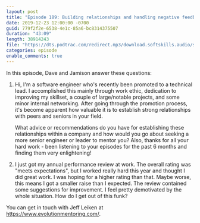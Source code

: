 ```yaml
---
layout: post
title: "Episode 189: Building relationships and handling negative feedback with speical guest Jeff Leiken"
date: 2019-12-23 12:00:00 -0700
guid: 779f2f2e-6538-4e1c-85a6-bc8314375507
duration: "43:09"
length: 38914243
file: "https://dts.podtrac.com/redirect.mp3/download.softskills.audio/sse-189.mp3"
categories: episode
enable_comments: true
---
```


In this episode, Dave and Jamison answer these questions:

1. Hi, I'm a software engineer who's recently been promoted to a technical lead. I accomplished this mainly through work ethic, dedication to improving my skillset, a couple of large/notable projects, and some minor internal networking. After going through the promotion process, it's become apparent how valuable it is to establish strong relationships with peers and seniors in your field.
   
   What advice or recommendations do you have for establishing these relationships within a company and how would you go about seeking a more senior engineer or leader to mentor you? Also, thanks for all your hard work - been listening to your episodes for the past 6 months and finding them very enlightening!


2. I just got my annual performance review at work. The overall rating was "meets expectations", but I worked really hard this year and thought I did great work. I was hoping for a higher rating than that. Maybe worse, this means I got a smaller raise than I expected. The review contained some suggestions for improvement. I feel pretty demotivated by the whole situation. How do I get out of this funk?

You can get in touch with Jeff Leiken at <a href="https://www.evolutionmentoring.com/">https://www.evolutionmentoring.com/</a>.
